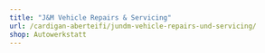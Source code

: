 ```yaml
---
title: "J&M Vehicle Repairs & Servicing"
url: /cardigan-aberteifi/jundm-vehicle-repairs-und-servicing/
shop: Autowerkstatt
---
```

